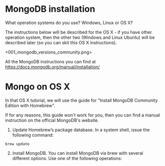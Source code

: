 # MongoDB installation

What operation systems do you use? Windows, Linux or OS X?

The instructions below will be described for the OS X - if you have other operation system, then the other two (Windows and Linux Ubuntu) will be described later (so you can skit this OS X instructions).

<001_mongodb_versions_community.png>

All the MongoDB instructions you can find at https://docs.mongodb.org/manual/installation/

# Mongo on OS X
In that OS X tutorial, we will use the guide for "Install MongoDB Community Edition with Homebrew".

If for any reasons, this guide won't work for you, then you can find a manual instruction on the official MongoDB's website.

1) Update Homebrew’s package database.
In a system shell, issue the following command:

```
brew update
```

2) Install MongoDB.
You can install MongoDB via brew with several different options. Use one of the following operations:




